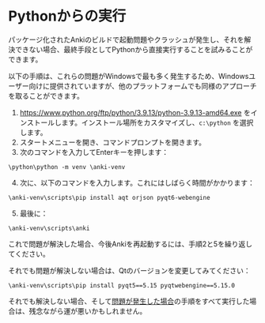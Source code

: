 # Pythonからの実行

パッケージ化されたAnkiのビルドで起動問題やクラッシュが発生し、それを解決できない場合、最終手段としてPythonから直接実行することを試みることができます。

以下の手順は、これらの問題がWindowsで最も多く発生するため、Windowsユーザー向けに提供されていますが、他のプラットフォームでも同様のアプローチを取ることができます。

1. <https://www.python.org/ftp/python/3.9.13/python-3.9.13-amd64.exe> をインストールします。インストール場所をカスタマイズし、`c:\python` を選択します。
2. スタートメニューを開き、コマンドプロンプトを開きます。
3. 次のコマンドを入力してEnterキーを押します：

```
\python\python -m venv \anki-venv
```

4. 次に、以下のコマンドを入力します。これにはしばらく時間がかかります：

```
\anki-venv\scripts\pip install aqt orjson pyqt6-webengine
```

5. 最後に：

```
\anki-venv\scripts\anki
```

これで問題が解決した場合、今後Ankiを再起動するには、手順2と5を繰り返してください。

それでも問題が解決しない場合は、Qtのバージョンを変更してみてください：

```
\anki-venv\scripts\pip install pyqt5==5.15 pyqtwebengine==5.15.0
```

それでも解決しない場合、そして[問題が発生した場合](./when-problems-occur.md)の手順をすべて実行した場合は、残念ながら運が悪いかもしれません。